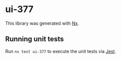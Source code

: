 # ui-377

This library was generated with [Nx](https://nx.dev).

## Running unit tests

Run `nx test ui-377` to execute the unit tests via [Jest](https://jestjs.io).
